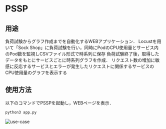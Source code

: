 # PSSP
## 用途
負荷試験からグラフ作成までを自動化するWEBアプリケーション．
Locustを用いて「Sock Shop」に負荷試験を行い，同時にPodのCPU使用量とサービス内のPod数を監視しCSVファイル形式で時系列に保存
負荷試験終了後，取得したデータをもとにサービスごとに時系列グラフを作成．
リクエスト数の増加に敏感に反応するサービスとエラーが発生したリクエストに関係するサービスのCPU使用量のグラフを表示する

## 使用方法
以下のコマンドでPSSPを起動し，WEBページを表示．

```
python3 app.py
```

![use-case](https://github.com/cdsl-research/C0A20137-graduation/assets/68420314/7966e02e-18ec-472b-89c0-3e577565bfb6)

